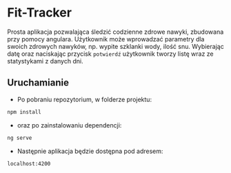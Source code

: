 # Fit-Tracker
Prosta aplikacja pozwalająca śledzić codzienne zdrowe nawyki, zbudowana przy pomocy angulara. Użytkownik może wprowadzać parametry dla swoich zdrowych nawyków, np. wypite szklanki wody, ilość snu. Wybierając datę oraz naciskając przycisk `potwierdź` użytkownik tworzy listę wraz ze statystykami z danych dni.

## Uruchamianie
- Po pobraniu repozytorium, w folderze projektu:
```bash
npm install
```
- oraz po zainstalowaniu dependencji:
```bash
ng serve
```
- Następnie aplikacja będzie dostępna pod adresem:
```bash
localhost:4200
```

